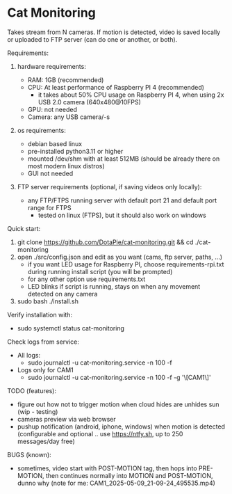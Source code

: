 # Cat Monitoring

Takes stream from N cameras. If motion is detected, video is saved locally or uploaded to FTP server (can do one or another, or both).

Requirements:
1) hardware requirements: 
    - RAM: 1GB (recommended)
    - CPU: At least performance of Raspberry PI 4 (recommended) 
        - it takes about 50% CPU usage on Raspberry PI 4, when using 2x USB 2.0 camera (640x480@10FPS)
    - GPU: not needed
    - Camera: any USB camera/-s

2) os requirements: 
    - debian based linux
    - pre-installed python3.11 or higher
    - mounted /dev/shm with at least 512MB (should be already there on most modern linux distros)
    - GUI not needed

3) FTP server requirements (optional, if saving videos only locally):
    - any FTP/FTPS running server with default port 21 and default port range for FTPS
        - tested on linux (FTPS), but it should also work on windows

Quick start:
1) git clone https://github.com/DotaPie/cat-monitoring.git && cd ./cat-monitoring
2) open ./src/config.json and edit as you want (cams, ftp server, paths, ...)
    - if you want LED usage for Raspberry PI, choose requirements-rpi.txt during running install script (you will be prompted)
    - for any other option use requirements.txt
    - LED blinks if script is running, stays on when any movement detected on any camera
3) sudo bash ./install.sh

Verify installation with:
- sudo systemctl status cat-monitoring

Check logs from service:
- All logs:
    - sudo journalctl -u cat-monitoring.service -n 100 -f 
- Logs only for CAM1
    - sudo journalctl -u cat-monitoring.service -n 100 -f -g '\\[CAM1\\]'

TODO (features):
- figure out how not to trigger motion when cloud hides are unhides sun (wip - testing)
- cameras preview via web browser
- pushup notification (android, iphone, windows) when motion is detected (configurable and optional .. use https://ntfy.sh, up to 250 messages/day free)

BUGS (known):
- sometimes, video start with POST-MOTION tag, then hops into PRE-MOTION, then continues normally into MOTION and POST-MOTION, dunno why (note for me: CAM1_2025-05-09_21-09-24_495535.mp4)